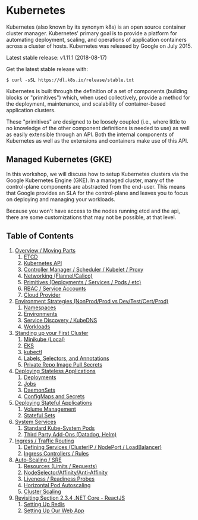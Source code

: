 # Kubernetes

Kubernetes (also known by its synonym k8s) is an open source container cluster manager. Kubernetes' primary goal is to provide a platform for automating deployment, scaling, and operations of application containers across a cluster of hosts. Kubernetes was released by Google on July 2015.

Latest stable release: v1.11.1 (2018-08-17)

Get the latest stable release with:
```
$ curl -sSL https://dl.k8s.io/release/stable.txt
```

Kubernetes is built through the definition of a set of components (building blocks or "primitives") which, when used collectively, provide a method for the deployment, maintenance, and scalability of container-based application clusters.

These "primitives" are designed to be loosely coupled (i.e., where little to no knowledge of the other component definitions is needed to use) as well as easily extensible through an API. Both the internal components of Kubernetes as well as the extensions and containers make use of this API.

## Managed Kubernetes (GKE)

In this workshop, we will discuss how to setup Kubernetes clusters via the Google Kubernetes Engine (GKE). In a managed cluster, many of the control-plane components are abstracted from the end-user. This means that Google provides an SLA for the control-plane and leaves you to focus on deploying and managing your workloads.

Because you won't have access to the nodes running etcd and the api, there are some customizations that may not be possible, at that level. 

## Table of Contents

1. [Overview / Moving Parts](01_overview)
   1. [ETCD](01_overview/01_etcd.md)
   2. [Kubernetes API](01_overview/02_kubernetes_api.md)
   3. [Controller Manager / Scheduler / Kubelet / Proxy](01_overview/03_controller_manager-scheduler-kubelet-proxy.md)
   4. [Networking (Flannel/Calico)](01_overview/04_networking.md)
   5. [Primitives (Deployments / Services / Pods / etc)](01_overview/05_k8s_primitives.md)
   6. [RBAC / Service Accounts](01_overview/06_rbac.md)
   7. [Cloud Provider](01_overview/07_cloud_provider.md)
2. [Environment Strategies (NonProd/Prod vs Dev/Test/Cert/Prod)](02_environment_strategies)
   1. [Namespaces](02_environment_strategies/01_namespaces.md)
   2. [Environments](02_environment_strategies/02_environments.md)
   3. [Service Discovery / KubeDNS](02_environment_strategies/03_service_discovery.md)
   4. [Workloads](02_environment_strategies/04_workloads.md)
3. [Standing up your First Cluster](03_standing_up_your_first_cluster)
   1. [Minikube (Local)](03_standing_up_your_first_cluster/01_minikube.md)
   2. [EKS](03_standing_up_your_first_cluster/02_aks.md)
   3. [kubectl](03_standing_up_your_first_cluster/03_kubectl.md)
   4. [Labels, Selectors, and Annotations](03_standing_up_your_first_cluster/04_labels_selectors_annotations.md)
   5. [Private Repo Image Pull Secrets](03_standing_up_your_first_cluster/05_private_repo_image_pull_secrets.md)
4. [Deploying Stateless Applications](04_deploying_stateless_apps)
   1. [Deployments](04_deploying_stateless_apps/01_deployments.md)
   2. [Jobs](04_deploying_stateless_apps/02_jobs.md)
   3. [DaemonSets](04_deploying_stateless_apps/03_daemon_sets.md)
   4. [ConfigMaps and Secrets](04_deploying_stateless_apps/04_configmaps_and_secrets.md)
5. [Deploying Stateful Applications](05_deploying_stateful_apps)
   1. [Volume Management](05_deploying_stateful_apps/01_volume_management.md)
   2. [Stateful Sets](05_deploying_stateful_apps/02_stateful_sets.md)
6. [System Services](06_system_services)
   1. [Standard Kube-System Pods](06_system_services/01_standard_kube_system_pods.md)
   2. [Third Party Add-Ons (Datadog, Helm)](06_system_services/02_third_party_addons.md)
7. [Ingress / Traffic Routing](07_ingress_traffic_management)
   1. [Defining Services (ClusterIP / NodePort / LoadBalancer)](07_ingress_traffic_management/01_defining_services.md)
   2. [Ingress Controllers / Rules](07_ingress_traffic_management/02_ingress_controllers_rules.md)
8. [Auto-Scaling / SRE](08_autoscaling_sre)
   1. [Resources (Limits / Requests)](08_autoscaling_sre/01_resources.md)
   2. [NodeSelector/Affinity/Anti-Affinity](08_autoscaling_sre/02_selector_affinity_antiaffinity.md)
   3. [Liveness / Readiness Probes](08_autoscaling_sre/03_readiness_liveness.md)
   4. [Horizontal Pod Autoscaling](08_autoscaling_sre/04_horizontal_pod_autoscaler.md)
   5. [Cluster Scaling](08_autoscaling_sre/05_cluster_autoscaler.md)
9. [Revisiting Section 2.3.4 .NET Core - ReactJS](09_revisiting_netcore_react)
   1. [Setting Up Redis](09_revisiting_netcore_react/01_setting_up_redis.md)
   2. [Setting Up Our Web App](09_revisiting_netcore_react/02_setting_up_our_web_app.md)
